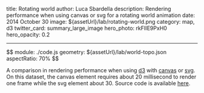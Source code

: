 title: Rotating world
author: Luca Sbardella
description: Rendering performance when using canvas or svg for a rotating world animation
date: 2014 October 30
image: \${assetUrl}/lab/rotating-world.png
category: map, d3
twitter_card: summary_large_image
hero_photo: rkFIIE9PxH0
hero_opacity: 0.2

---

$$
module: ./code.js
geometry: ${assetUrl}/lab/world-topo.json
aspectRatio: 70%
$$

A comparison in rendering performance when using [d3](https://d3js.org/) with
[canvas](http://en.wikipedia.org/wiki/Canvas_element) or [svg](http://en.wikipedia.org/wiki/Scalable_Vector_Graphics).
On this dataset, the canvas element requires about 20 millisecond to render one
frame while the svg element about 30.
Source code is available [here](${assetUrl}/lab/rotating-world/rotating-world.js").
